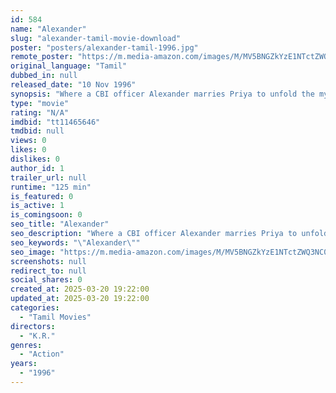 ```yaml
---
id: 584
name: "Alexander"
slug: "alexander-tamil-movie-download"
poster: "posters/alexander-tamil-1996.jpg"
remote_poster: "https://m.media-amazon.com/images/M/MV5BNGZkYzE1NTctZWQ3NC00ZDVlLTk3ZjItMGM3N2U2ZjliZjdhXkEyXkFqcGdeQXVyOTk3NTc2MzE@._V1_SX300.jpg"
original_language: "Tamil"
dubbed_in: null
released_date: "10 Nov 1996"
synopsis: "Where a CBI officer Alexander marries Priya to unfold the mystery of a murder. He needs a file that could bring the murderer to trial but Ashok \" PakashRaj\" and his brothers try to get the evidence."
type: "movie"
rating: "N/A"
imdbid: "tt11465646"
tmdbid: null
views: 0
likes: 0
dislikes: 0
author_id: 1
trailer_url: null
runtime: "125 min"
is_featured: 0
is_active: 1
is_comingsoon: 0
seo_title: "Alexander"
seo_description: "Where a CBI officer Alexander marries Priya to unfold the mystery of a murder. He needs a file that could bring the murderer to trial but Ashok \" PakashRaj\" and his brothers try to get the evidence."
seo_keywords: "\"Alexander\""
seo_image: "https://m.media-amazon.com/images/M/MV5BNGZkYzE1NTctZWQ3NC00ZDVlLTk3ZjItMGM3N2U2ZjliZjdhXkEyXkFqcGdeQXVyOTk3NTc2MzE@._V1_SX300.jpg"
screenshots: null
redirect_to: null
social_shares: 0
created_at: 2025-03-20 19:22:00
updated_at: 2025-03-20 19:22:00
categories:
  - "Tamil Movies"
directors:
  - "K.R."
genres:
  - "Action"
years:
  - "1996"
---
```

